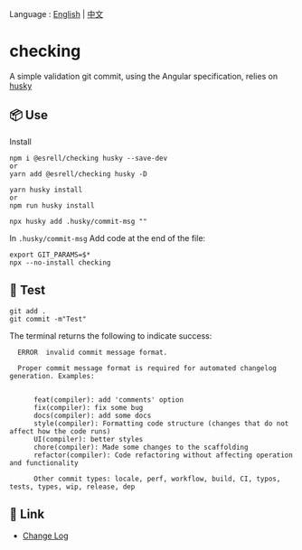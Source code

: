 Language : [English](./README.md) | [中文](./README.zh.md)

# checking

A simple validation git commit, using the Angular specification, relies on [husky](https://github.com/typicode/husky)

## 📦 Use

Install

```
npm i @esrell/checking husky --save-dev
or
yarn add @esrell/checking husky -D

yarn husky install
or
npm run husky install

npx husky add .husky/commit-msg ""
```

In `.husky/commit-msg` Add code at the end of the file:

```
export GIT_PARAMS=$*
npx --no-install checking
```

## 🔨 Test

```
git add .
git commit -m"Test"
```

The terminal returns the following to indicate success:

```
  ERROR  invalid commit message format.

  Proper commit message format is required for automated changelog generation. Examples:


      feat(compiler): add 'comments' option
      fix(compiler): fix some bug
      docs(compiler): add some docs
      style(compiler): Formatting code structure (changes that do not affect how the code runs)
      UI(compiler): better styles
      chore(compiler): Made some changes to the scaffolding
      refactor(compiler): Code refactoring without affecting operation and functionality

      Other commit types: locale, perf, workflow, build, CI, typos, tests, types, wip, release, dep

```

## 🔗 Link

- [Change Log](CHANGELOG.md)
